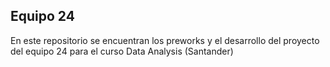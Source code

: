 ## Equipo 24

En este repositorio se encuentran los preworks y el desarrollo del proyecto del equipo 24 para el curso Data Analysis (Santander)